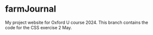 # farmJournal
My project website for Oxford U course 2024.
This branch contains the code for the CSS exercise 2 May. 

